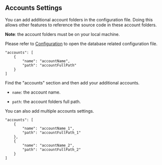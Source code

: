 ## Accounts Settings

You can add additional account folders in the configuration file. Doing this allows other features to reference the source code in these account folders.

**Note**: the account folders must be on your local machine.

Please refer to  [Configuration](Configuration.md) to open the database related configuration file.

```
"accounts": [
    {
        "name": "accountName",
        "path": "accountFullPath"
    }
]
```

Find the "accounts" section and then add your additional accounts.

- `name`: the account name.

- `path`: the account folders full path.

You can also add multiple accounts settings.

```
"accounts": [
    {
        "name": "accountName_1",
        "path": "accountFullPath_1"
    }, 
    {
    	"name": "accountName_2", 
    	"path": "accountFullPath_2"
    }
]
```

